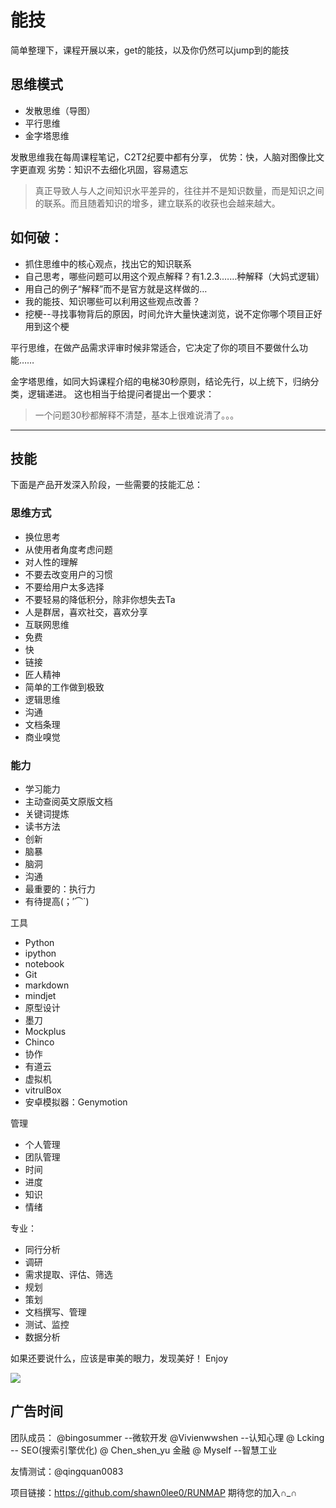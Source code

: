 # 能技

简单整理下，课程开展以来，get的能技，以及你仍然可以jump到的能技

## 思维模式

+ 发散思维（导图）
+ 平行思维
+ 金字塔思维

发散思维我在每周课程笔记，C2T2纪要中都有分享，
优势：快，人脑对图像比文字更直观
劣势：知识不去细化巩固，容易遗忘


>真正导致人与人之间知识水平差异的，往往并不是知识数量，而是知识之间的联系。而且随着知识的增多，建立联系的收获也会越来越大。

## 如何破：
+ 抓住思维中的核心观点，找出它的知识联系
+ 自己思考，哪些问题可以用这个观点解释？有1.2.3.……种解释（大妈式逻辑）
+ 用自己的例子“解释”而不是官方就是这样做的…
+ 我的能技、知识哪些可以利用这些观点改善？
+ 挖梗--寻找事物背后的原因，时间允许大量快速浏览，说不定你哪个项目正好用到这个梗

平行思维，在做产品需求评审时候非常适合，它决定了你的项目不要做什么功能……

金字塔思维，如同大妈课程介绍的电梯30秒原则，结论先行，以上统下，归纳分类，逻辑递进。
这也相当于给提问者提出一个要求：

> 一个问题30秒都解释不清楚，基本上很难说清了。。。



* * *

## 技能

下面是产品开发深入阶段，一些需要的技能汇总：

### 思维方式
+ 换位思考
 + 从使用者角度考虑问题
+ 对人性的理解
 + 不要去改变用户的习惯
 + 不要给用户太多选择
 + 不要轻易的降低积分，除非你想失去Ta
 + 人是群居，喜欢社交，喜欢分享
+ 互联网思维
 + 免费
 + 快
 + 链接
+ 匠人精神
 + 简单的工作做到极致
+ 逻辑思维
 + 沟通
 + 文档条理
+ 商业嗅觉

### 能力
+ 学习能力
 + 主动查阅英文原版文档
 + 关键词提炼
 + 读书方法
+ 创新
 + 脑暴
 + 脑洞
+ 沟通
+ 最重要的：执行力
 + 有待提高(；′⌒`)

工具
+ Python
 + ipython
 + notebook
+ Git
+ markdown
+ mindjet
+ 原型设计
 + 墨刀
 + Mockplus
 + Chinco
+ 协作
 + 有道云
+ 虚拟机
 + vitrulBox
 + 安卓模拟器：Genymotion

管理
+ 个人管理
+ 团队管理
+ 时间
+ 进度
+ 知识
+ 情绪

专业：
+ 同行分析
+ 调研
+ 需求提取、评估、筛选
+ 规划
+ 策划
+ 文档撰写、管理
+ 测试、监控
+ 数据分析

如果还要说什么，应该是审美的眼力，发现美好！
Enjoy













![](https://pic4.zhimg.com/d93cd16d043043b2589ade0390c9067f_r.jpg)


## 广告时间


团队成员：
@bingosummer --微软开发
@Vivienwwshen --认知心理
@ Lcking -- SEO(搜索引擎优化)
@ Chen_shen_yu 金融
@ Myself --智慧工业

友情测试：@qingquan0083


项目链接：https://github.com/shawn0lee0/RUNMAP
期待您的加入∩_∩

